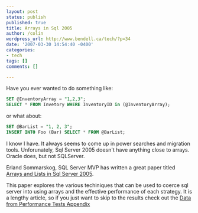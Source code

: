 ```yaml
---
layout: post
status: publish
published: true
title: Arrays in Sql 2005
author: /colin
wordpress_url: http://www.bendell.ca/tech/?p=34
date: '2007-03-30 14:54:40 -0400'
categories:
- tech
tags: []
comments: []

---
```


Have you ever wanted to do something like:

```sql
SET @InventoryArray = "1,2,3";
SELECT * FROM Invetory WHERE InventoryID in (@InventoryArray);
```
or what about:

```sql
SET @BarList = "1, 2, 3";
INSERT INTO Foo (Bar) SELECT * FROM @BarList;
```
I know I have. It always seems to come up in power searches and migration tools. Unforunately, Sql Server 2005 doesn't have anything close to arrays. Oracle does, but not SQLServer.

Erland Sommarskog, SQL Server MVP has written a great paper titled [Arrays and Lists in Sql Server 2005](http://www.sommarskog.se/arrays-in-sql-2005.html). 

This paper explores the various techiniques that can be used to coerce sql server into using arrays and the effective performance of each strategy. It is a lengthy article, so if you just want to skip to the results check out the [Data from Performance Tests Appendix](http://www.sommarskog.se/arrays-in-sql-perftest.html)
